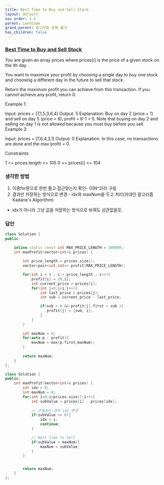 ```yaml
---
title: Best Time to Buy and Sell Stock
layout: default
nav_order: 1.1
parent: LeetCode
grand_parent: 알고리즘 문제 풀기
has_children: false
---
```



### [Best Time to Buy and Sell Stock](https://leetcode.com/problems/best-time-to-buy-and-sell-stock/description/)
You are given an array prices where prices[i] is the price of a given stock on the ith day.

You want to maximize your profit by choosing a single day to buy one stock and choosing a different day in the future to sell that stock.

Return the maximum profit you can achieve from this transaction. If you cannot achieve any profit, return 0.

 

Example 1:

Input: prices = [7,1,5,3,6,4]
Output: 5
Explanation: Buy on day 2 (price = 1) and sell on day 5 (price = 6), profit = 6-1 = 5.
Note that buying on day 2 and selling on day 1 is not allowed because you must buy before you sell.
Example 2:

Input: prices = [7,6,4,3,1]
Output: 0
Explanation: In this case, no transactions are done and the max profit = 0.
 

Constraints:

1 <= prices.length <= 105
0 <= prices[i] <= 104

### 생각한 방법
1. 이중for문으로 한번 풀고 접근맞는지 확인- O(N^2)라 구림
2. 결과만 저장하는 방식으로 변경 - idx와 maxNum을 두고 처리(카데인 알고리즘 Kadane's Algorithm)
- idx가 아니라 그냥 값을 저장하는 방식으로 바꿔도 상관없을듯.


### 답안
```c++
class Solution {
public:

    inline static const int MAX_PRICE_LENGTH = 100000; 
    int maxProfit(vector<int>& prices) {
        
        int price_length = prices.size();
        vector<pair<int,int>> profit(MAX_PRICE_LENGTH);

        for(int i = 0 ; i < price_length ; i++){
            profit[i] = {0,i};
            int current_price = prices[i];
            for(int j=0;j<i;j++){
                int last_price = prices[j];
                int sub = current_price - last_price;

                if(sub > 0 && profit[j].first < sub ){
                   profit[j] = {sub, i};
                }
            }
        }
        
        int maxNum = 0;
        for(auto p : profit){
            maxNum = max(p.first,maxNum);
        }
        
        return maxNum;
    }
};
```

```c++
class Solution {
public:
    int maxProfit(vector<int>& prices) {
        int idx = 0;
        int maxNum = 0;
        for(int i=0;i<prices.size();i++){
            int subValue = prices[i] - prices[idx];
            
            // 손절보는 경우 idx 변경
            if(subValue <= 0){
                idx = i;
                continue;
            }

            // Best Time to Sell
            if(subValue > maxNum){
                maxNum = subValue;
            }
        }


        return maxNum;
    }
};
```